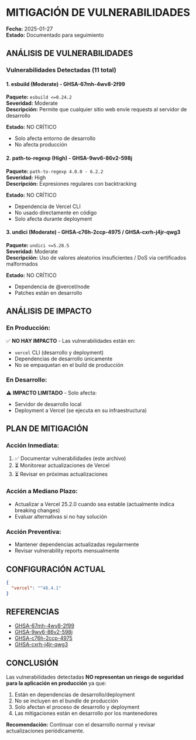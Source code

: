 # MITIGACIÓN DE VULNERABILIDADES

**Fecha:** 2025-01-27  
**Estado:** Documentado para seguimiento

## ANÁLISIS DE VULNERABILIDADES

### Vulnerabilidades Detectadas (11 total)

#### 1. esbuild (Moderate) - GHSA-67mh-4wv8-2f99
**Paquete:** `esbuild <=0.24.2`  
**Severidad:** Moderate  
**Descripción:** Permite que cualquier sitio web envíe requests al servidor de desarrollo

**Estado:** NO CRÍTICO
- Solo afecta entorno de desarrollo
- No afecta producción

#### 2. path-to-regexp (High) - GHSA-9wv6-86v2-598j
**Paquete:** `path-to-regexp 4.0.0 - 6.2.2`  
**Severidad:** High  
**Descripción:** Expresiones regulares con backtracking

**Estado:** NO CRÍTICO
- Dependencia de Vercel CLI
- No usado directamente en código
- Solo afecta durante deployment

#### 3. undici (Moderate) - GHSA-c76h-2ccp-4975 / GHSA-cxrh-j4jr-qwg3
**Paquete:** `undici <=5.28.5`  
**Severidad:** Moderate  
**Descripción:** Uso de valores aleatorios insuficientes / DoS via certificados malformados

**Estado:** NO CRÍTICO
- Dependencia de @vercel/node
- Patches están en desarrollo

## ANÁLISIS DE IMPACTO

### En Producción:
✅ **NO HAY IMPACTO** - Las vulnerabilidades están en:
- `vercel` CLI (desarrollo y deployment)
- Dependencias de desarrollo únicamente
- No se empaquetan en el build de producción

### En Desarrollo:
⚠️ **IMPACTO LIMITADO** - Solo afecta:
- Servidor de desarrollo local
- Deployment a Vercel (se ejecuta en su infraestructura)

## PLAN DE MITIGACIÓN

### Acción Inmediata:
1. ✅ Documentar vulnerabilidades (este archivo)
2. ⏳ Monitorear actualizaciones de Vercel
3. ⏳ Revisar en próximas actualizaciones

### Acción a Mediano Plazo:
- Actualizar a Vercel 25.2.0 cuando sea estable (actualmente indica breaking changes)
- Evaluar alternativas si no hay solución

### Acción Preventiva:
- Mantener dependencias actualizadas regularmente
- Revisar vulnerability reports mensualmente

## CONFIGURACIÓN ACTUAL

```json
{
  "vercel": "^48.4.1"
}
```

## REFERENCIAS

- [GHSA-67mh-4wv8-2f99](https://github.com/advisories/GHSA-67mh-4wv8-2f99)
- [GHSA-9wv6-86v2-598j](https://github.com/advisories/GHSA-9wv6-86v2-598j)
- [GHSA-c76h-2ccp-4975](https://github.com/advisories/GHSA-c76h-2ccp-4975)
- [GHSA-cxrh-j4jr-qwg3](https://github.com/advisories/GHSA-cxrh-j4jr-qwg3)

## CONCLUSIÓN

Las vulnerabilidades detectadas **NO representan un riesgo de seguridad para la aplicación en producción** ya que:

1. Están en dependencias de desarrollo/deployment
2. No se incluyen en el bundle de producción
3. Solo afectan el proceso de desarrollo y deployment
4. Las mitigaciones están en desarrollo por los mantenedores

**Recomendación:** Continuar con el desarrollo normal y revisar actualizaciones periódicamente.
